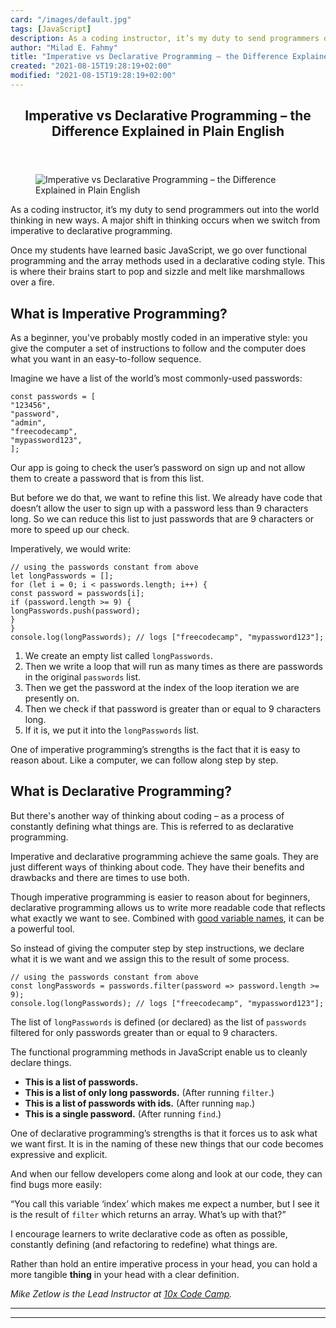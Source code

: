 ```yaml
---
card: "/images/default.jpg"
tags: [JavaScript]
description: As a coding instructor, it’s my duty to send programmers out
author: "Milad E. Fahmy"
title: "Imperative vs Declarative Programming – the Difference Explained in Plain English"
created: "2021-08-15T19:28:19+02:00"
modified: "2021-08-15T19:28:19+02:00"
---
```

<div class="site-wrapper">
<main id="site-main" class="site-main outer">
<div class="inner">
<article class="post-full post tag-javascript tag-functional-programming ">
<header class="post-full-header">
<h1 class="post-full-title">Imperative vs Declarative Programming – the Difference Explained in Plain English</h1>
</header>
<figure class="post-full-image">
<picture>
<source media="(max-width: 700px)" sizes="1px" srcset="data:image/gif;base64,R0lGODlhAQABAIAAAAAAAP///yH5BAEAAAAALAAAAAABAAEAAAIBRAA7 1w">
<source media="(min-width: 701px)" sizes="(max-width: 800px) 400px,
(max-width: 1170px) 700px,
1400px" srcset="/news/content/images/size/w300/2020/10/imperative-vs-declarative-programming-difference.jpg 300w,
/news/content/images/size/w600/2020/10/imperative-vs-declarative-programming-difference.jpg 600w,
/news/content/images/size/w1000/2020/10/imperative-vs-declarative-programming-difference.jpg 1000w,
/news/content/images/size/w2000/2020/10/imperative-vs-declarative-programming-difference.jpg 2000w">
<img onerror="this.style.display='none'" src="/news/content/images/size/w2000/2020/10/imperative-vs-declarative-programming-difference.jpg" alt="Imperative vs Declarative Programming – the Difference Explained in Plain English">
</picture>
</figure>
<section class="post-full-content">
<div class="post-content">
<p>As a coding instructor, it’s my duty to send programmers out into the world thinking in new ways. A major shift in thinking occurs when we switch from imperative to declarative programming.</p>
<p>Once my students have learned basic JavaScript, we go over functional programming and the array methods used in a declarative coding style. This is where their brains start to pop and sizzle and melt like marshmallows over a fire.</p>
<h2 id="what-is-imperative-programming">What is Imperative Programming?</h2>
<p>As a beginner, you've probably mostly coded in an imperative style: you give the computer a set of instructions to follow and the computer does what you want in an easy-to-follow sequence.</p>
<p>Imagine we have a list of the world’s most commonly-used passwords:</p><pre><code class="language-javascript">const passwords = [
"123456",
"password",
"admin",
"freecodecamp",
"mypassword123",
];</code></pre>
<p>Our app is going to check the user’s password on sign up and not allow them to create a password that is from this list.</p>
<p>But before we do that, we want to refine this list. We already have code that doesn’t allow the user to sign up with a password less than 9 characters long. So we can reduce this list to just passwords that are 9 characters or more to speed up our check.</p>
<p>Imperatively, we would write:</p><pre><code class="language-javascript">// using the passwords constant from above
let longPasswords = [];
for (let i = 0; i &lt; passwords.length; i++) {
const password = passwords[i];
if (password.length &gt;= 9) {
longPasswords.push(password);
}
}
console.log(longPasswords); // logs ["freecodecamp", "mypassword123"];</code></pre>
<ol>
<li>We create an empty list called <code>longPasswords</code>.</li>
<li>Then we write a loop that will run as many times as there are passwords in the original <code>passwords</code> list.</li>
<li>Then we get the password at the index of the loop iteration we are presently on.</li>
<li>Then we check if that password is greater than or equal to 9 characters long.</li>
<li>If it is, we put it into the <code>longPasswords</code> list.</li>
</ol>
<p>One of imperative programming’s strengths is the fact that it is easy to reason about. Like a computer, we can follow along step by step.</p>
<h2 id="what-is-declarative-programming">What is Declarative Programming?</h2>
<p>But there's another way of thinking about coding – as a process of constantly defining what things are. This is referred to as declarative programming.</p>
<p>Imperative and declarative programming achieve the same goals. They are just different ways of thinking about code. They have their benefits and drawbacks and there are times to use both.</p>
<p>Though imperative programming is easier to reason about for beginners, declarative programming allows us to write more readable code that reflects what exactly we want to see. Combined with <a href="https://github.com/10xcodecamp/javascript-conventions-and-code-style" rel="noopener">good variable names</a>, it can be a powerful tool.</p>
<p>So instead of giving the computer step by step instructions, we declare what it is we want and we assign this to the result of some process.</p><pre><code class="language-javascript">// using the passwords constant from above
const longPasswords = passwords.filter(password =&gt; password.length &gt;= 9);
console.log(longPasswords); // logs ["freecodecamp", "mypassword123"];</code></pre>
<p>The list of <code>longPasswords</code> is defined (or declared) as the list of <code>passwords</code> filtered for only passwords greater than or equal to 9 characters.</p>
<p>The functional programming methods in JavaScript enable us to cleanly declare things.</p>
<ul>
<li><strong>This is a list of passwords.</strong></li>
<li><strong>This is a list of only long passwords.</strong> (After running <code>filter</code>.)</li>
<li><strong>This is a list of passwords with ids.</strong> (After running <code>map</code>.)</li>
<li><strong>This is a single password.</strong> (After running <code>find</code>.)</li>
</ul>
<p>One of declarative programming’s strengths is that it forces us to ask what we want first. It is in the naming of these new things that our code becomes expressive and explicit. </p>
<p>And when our fellow developers come along and look at our code, they can find bugs more easily:</p>
<p>“You call this variable ‘index’ which makes me expect a number, but I see it is the result of <code>filter</code> which returns an array. What’s up with that?”</p>
<p>I encourage learners to write declarative code as often as possible, constantly defining (and refactoring to redefine) what things are. </p>
<p>Rather than hold an entire imperative process in your head, you can hold a more tangible <strong>thing</strong> in your head with a clear definition.</p>
<p><em>Mike Zetlow is the Lead Instructor at </em><a href="https://www.10xcodecamp.com/" rel="noopener"><em>10x Code Camp</em></a><em>.</em></p>
</div>
<hr>
<hr>
</section>
</article>
</div>
</main>
</div>
<!-- Google Tag Manager (noscript) -->
<!-- End Google Tag Manager (noscript) -->
